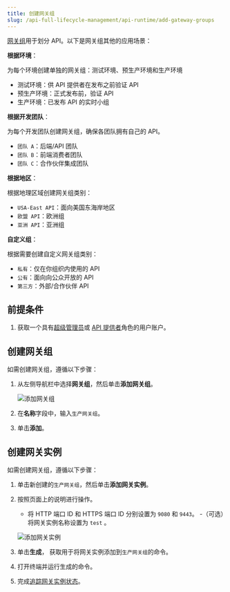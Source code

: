 ```yaml
---
title: 创建网关组
slug: /api-full-lifecycle-management/api-runtime/add-gateway-groups
---
```


[网关组](../../key-concepts/gateway-groups.md)用于划分 API。以下是网关组其他的应用场景：

**根据环境**：

为每个环境创建单独的网关组：测试环境、预生产环境和生产环境

- 测试环境：供 API 提供者在发布之前验证 API
- 预生产环境：正式发布前，验证 API
- 生产环境：已发布 API 的实时小组

**根据开发团队**：

为每个开发团队创建网关组，确保各团队拥有自己的 API。

- `团队 A`：后端/API 团队
- `团队 B`：前端消费者团队
- `团队 C`：合作伙伴集成团队

**根据地区**：

根据地理区域创建网关组类别：

- `USA-East API`：面向美国东海岸地区
- `欧盟 API`：欧洲组
- `亚洲 API`：亚洲组

**自定义组**：

根据需要创建自定义网关组类别：

- `私有`：仅在你组织内使用的 API
- `公有`：面向向公众开放的 API 
- `第三方`：外部/合作伙伴 API

## 前提条件

1. 获取一个具有[超级管理员](../../administration/role-based-access-control.md#超级管理员)或 [API 提供者](../../administration/role-based-access-control.md#api提供者)角色的用户账户。

## 创建网关组

如需创建网关组，遵循以下步骤：

1. 从左侧导航栏中选择**网关组**，然后单击**添加网关组**。

    ![添加网关组](https://static.apiseven.com/uploads/2023/12/15/VbhPqcTS_add_gateway_group_zh.png)

2. 在**名称**字段中，输入`生产网关组`。
3. 单击**添加**。

## 创建网关实例

如需创建网关组，遵循以下步骤：

1. 单击新创建的`生产网关组`，然后单击**添加网关实例**。
2. 按照页面上的说明进行操作。

    - 将 HTTP 端口 ID 和 HTTPS 端口 ID 分别设置为 `9080` 和 `9443`。
    -（可选）将网关实例名称设置为 `test` 。
    
    ![添加网关实例](https://static.apiseven.com/uploads/2023/12/26/ysDpa4Pp_add-gateway-instance_zh.png)

3. 单击**生成**， 获取用于将网关实例添加到`生产网关组`的命令。
4. 打开终端并运行生成的命令。
5. 完成[追踪网关实例状态](track-gateway-instance-status.md)。

